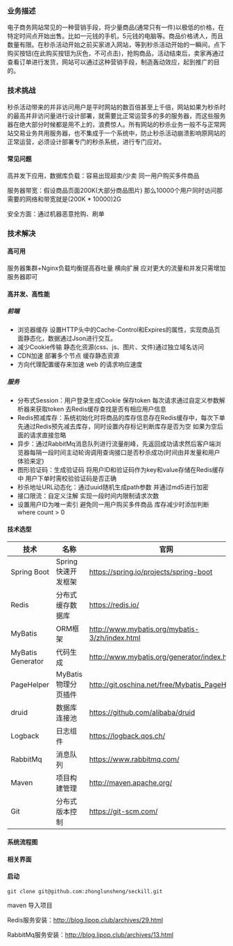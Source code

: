 ### 业务描述
电子商务网站常见的一种营销手段，将少量商品(通常只有一件)以极低的价格，在特定时间点开始出售。比如一元钱的手机，5元钱的电脑等。商品价格诱人，而且数量有限。在秒杀活动开始之前买家进入网站，等到秒杀活动开始的一瞬间，点下购买按钮(在此购买按钮为灰色，不可点击)，抢购商品，活动结束后，卖家再通过查看订单进行发货，网站可以通过这种营销手段，制造轰动效应，起到推广的目的。

### 技术挑战
秒杀活动带来的并非访问用户是平时网站的数百倍甚至上千倍，网站如果为秒杀时的最高并非访问量进行设计部署，就需要比正常运营多的多的服务器，而这些服务器在绝大部分时候都是用不上的，浪费惊人。所有网站的秒杀业务一般不与正常网站交易业务共用服务器，也不集成于一个系统中，防止秒杀活动崩溃影响原网站的正常运营，必须设计部署专门的秒杀系统，进行专门应对。

#### 常见问题
高并发下应用，数据库负载：容易出现超卖/少卖 同一用户购买多件商品

服务器带宽：假设商品页面200K(大部分商品图片) 那么10000个用户同时访问那需要的网络和带宽就是(200K * 10000)2G

安全方面：通过机器恶意抢购、刷单

### 技术解决
#### 高可用
服务器集群+Nginx负载均衡提高吞吐量 横向扩展 应对更大的流量和并发只需增加服务器即可

#### 高并发、高性能
##### 前端
 - 浏览器缓存 设置HTTP头中的Cache-Control和Expires的属性，实现商品页面静态化，数据通过Json进行交互。
 - 减少Cookie传输 静态化资源(css、js、图片、文件)通过独立域名访问
 - CDN加速 部署多个节点 缓存静态资源
 - 方向代理配置缓存来加速 web 的请求响应速度
##### 服务
 - 分布式Session：用户登录生成Cookie 保存token 每次请求通过自定义参数解析器来获取token 去Redis缓存查找是否有相应用户信息
 - Redis预减库存：系统初始化时将商品的库存信息存在Redis缓存中，每次下单先通过Redis预先减去库存，同时设置内存标记判断库存是否为空 如果为空后面的请求直接忽略
 - 异步：通过RabbitMq消息队列进行流量削峰，先返回成功请求然后客户端浏览器每隔一段时间主动轮询调用查询接口是否秒杀成功(时间由并发量和用户体验来定)
 - 图形验证码：生成验证码 将用户ID和验证码作为key和value存储在Redis缓存中 用户下单时需校验验证码是否正确
 - 秒杀地址URL动态化：通过uuid随机生成path参数 并通过md5进行加密 
 - 接口限流：自定义注解 实现一段时间内限制请求次数 
 - 设置用户ID为唯一索引 避免同一用户购买多件商品 库存减少时添加判断where count > 0

#### 技术选型
技术 | 名称 | 官网
---|---|---
Spring Boot | Spring快速开发框架 | 	https://spring.io/projects/spring-boot
Redis | 分布式缓存数据库 | https://redis.io/
MyBatis | ORM框架 | http://www.mybatis.org/mybatis-3/zh/index.html
MyBatis Generator | 代码生成 | http://www.mybatis.org/generator/index.html
PageHelper | MyBatis物理分页插件 | http://git.oschina.net/free/Mybatis_PageHelper
druid | 数据库连接池 | https://github.com/alibaba/druid
Logback | 日志组件 | https://logback.qos.ch/
RabbitMq | 消息队列 | https://www.rabbitmq.com/
Maven | 项目构建管理 | http://maven.apache.org/
Git | 分布式版本控制 | https://git-scm.com/

#### 系统流程图


#### 相关界面


#### 启动
```
git clone git@github.com:zhonglunsheng/seckill.git
```
maven 导入项目

Redis服务安装：http://blog.lipop.club/archives/29.html

RabbitMq服务安装：http://blog.lipop.club/archives/13.html




